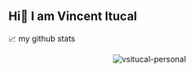 ## Hi👋 I am Vincent Itucal

📈 my github stats

<p align="center"> <img src="https://github-readme-stats.vercel.app/api?username=vsitucal-personal&show_icons=true&theme=gotham" alt="vsitucal-personal" />

<!--
**vsitucal-personal/vsitucal-personal** is a ✨ _special_ ✨ repository because its `README.md` (this file) appears on your GitHub profile.

Here are some ideas to get you started:

- 🔭 I’m currently working on ...
- 🌱 I’m currently learning ...
- 👯 I’m looking to collaborate on ...
- 🤔 I’m looking for help with ...
- 💬 Ask me about ...
- 📫 How to reach me: ...
- 😄 Pronouns: ...
- ⚡ Fun fact: ...
-->
